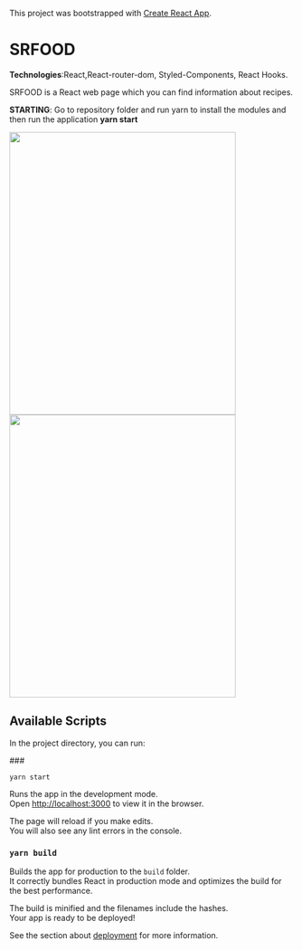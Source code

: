 This project was bootstrapped with [Create React App](https://github.com/facebook/create-react-app).

# SRFOOD

<b>Technologies</b>:React,React-router-dom, Styled-Components, React Hooks.

SRFOOD is a React web page which you can find information about recipes.

<b>STARTING</b>: Go to repository folder and run yarn to install the modules and then run the application <b> yarn start </b>

 <img width="400" height="500" src="https://github.com/thailajf/Recipes--SRFood/blob/master/images/RecipePage.png"/>
 
 <img width="400" height="500" src="https://github.com/thailajf/Recipes--SRFood/blob/master/images/home.png"/>


## Available Scripts

In the project directory, you can run:

###<div class="#start"> `yarn start`</div>

Runs the app in the development mode.<br />
Open [http://localhost:3000](http://localhost:3000) to view it in the browser.

The page will reload if you make edits.<br />
You will also see any lint errors in the console.
 
### `yarn build`

Builds the app for production to the `build` folder.<br />
It correctly bundles React in production mode and optimizes the build for the best performance.

The build is minified and the filenames include the hashes.<br />
Your app is ready to be deployed!

See the section about [deployment](https://facebook.github.io/create-react-app/docs/deployment) for more information.

 
 

